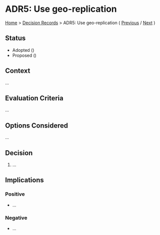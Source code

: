 # ADR5: Use geo-replication

[Home](../README.md) > [Decision Records](../README.md#decision-records) > ADR5: Use geo-replication ( [Previous](./adr4-do-not-implement-shared-caching.md) / [Next](./adr6-use-a-separate-logging-component-for-event-correlation.md) )

## Status

* Adopted ()
* Proposed ()

## Context

...

## Evaluation Criteria

...

## Options Considered

...

## Decision

1. ...

## Implications

### Positive

* ...

### Negative

* ...
